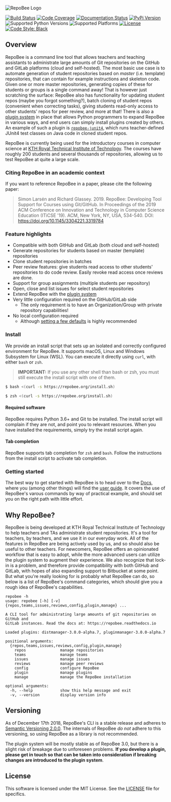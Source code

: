 ![RepoBee Logo](docs/images/RepoBee_large-black.png)

[![Build Status](https://travis-ci.com/repobee/repobee.svg)](https://travis-ci.com/repobee/repobee)
[![Code Coverage](https://codecov.io/gh/repobee/repobee/branch/master/graph/badge.svg)](https://codecov.io/gh/repobee/repobee)
[![Documentation Status](https://readthedocs.org/projects/repobee/badge/?version=stable)](http://repobee.readthedocs.io/en/stable/)
[![PyPi Version](https://badge.fury.io/py/repobee.svg)](https://badge.fury.io/py/repobee)
![Supported Python Versions](https://img.shields.io/badge/python-3.6%2C%203.7%2C%203.8-blue.svg)
![Supported Platforms](https://img.shields.io/badge/platforms-Linux%2C%20macOS-blue.svg)
[![License](https://img.shields.io/badge/license-MIT-blue.svg)](LICENSE)
[![Code Style: Black](https://img.shields.io/badge/code%20style-black-000000.svg)](https://github.com/ambv/black)

## Overview
RepoBee is a command line tool that allows teachers and teaching assistants
to administrate large amounts of Git repositories on the GitHub and GitLab
platforms (cloud and self-hosted). The most basic use case is to automate
generation of student repositories based on _master_ (i.e. template)
repositories, that can contain for example instructions and skeleton code. Given
one or more master repositories, generating copies of these for students or
groups is a single command away! That is however just scratching the surface:
RepoBee also has functionality for updating student repos (maybe you forgot
something?), batch cloning of student repos (convenient when correcting tasks),
giving students read-only access to other students' repos for peer review, and
more at that! There is also a [plugin
system](https://github.com/repobee/repobee-plug) in place that allows Python
programmers to expand RepoBee in various ways, and end users can simply install
plugins created by others. An example of such a plugin is
[`repobee-junit4`](https://github.com/repobee/repobee-junit4), which runs
teacher-defined JUnit4 test classes on Java code in cloned student repos.

RepoBee is currently being used for the introductory courses in computer science at
[KTH Royal Technical Institute of Technology](https://www.kth.se/en/eecs). The
courses have roughly 200 students and several thousands of repositories,
allowing us to test RepoBee at quite a large scale.

### Citing RepoBee in an academic context
If you want to reference RepoBee in a paper, please cite the following paper:

> Simon Larsén and Richard Glassey. 2019. RepoBee: Developing Tool Support for
> Courses using Git/GitHub. In Proceedings of the 2019 ACM Conference on
> Innovation and Technology in Computer Science Education (ITiCSE '19). ACM,
> New York, NY, USA, 534-540. DOI: https://doi.org/10.1145/3304221.3319784

### Feature highlights
* Compatible with both GitHub and GitLab (both cloud and self-hosted)
* Generate repositories for students based on master (template) repositories
* Clone student repositories in batches
* Peer review features: give students read access to other students'
  repositories to do code review. Easily revoke read access once reviews are
  done.
* Support for group assignments (multiple students per repository)
* Open, close and list issues for select student repositories
* Extend RepoBee with the
  [plugin system](https://repobee.readthedocs.io/en/stable/plugins.html)
* Very little configuration required on the GitHub/GitLab side
    - The only requirement is to have an Organization/Group with private repository
      capabilities!
* No local configuration required
    - Although [setting a few defaults](https://repobee.readthedocs.io/en/stable/configuration.html#configuration)
      is highly recommended

### Install
We provide an install script that sets up an isolated and correctly configured
environment for RepoBee. It supports macOS, Linux and Windows Subsystem for
Linux (WSL). You can execute it directly using `curl`, with either `bash` or
`zsh`.

> **IMPORTANT:** If you use any other shell than bash or zsh, you must still
> execute the install script with one of them.

```bash
$ bash <(curl -s https://repobee.org/install.sh)
```

```bash
$ zsh <(curl -s https://repobee.org/install.sh)
```

#### Required software
RepoBee requires Python 3.6+ and Git to be installed. The install script will
complain if they are not, and point you to relevant resources. When you have
installed the requirements, simply try the install script again.

#### Tab completion
RepoBee supports tab completion for `zsh` and `bash`. Follow the instructions
from the install script to activate tab completion.

### Getting started
The best way to get started with RepoBee is to head over to the
[Docs](https://repobee.readthedocs.io/en/stable/), where you (among other
things) will find the
[user guide](https://repobee.readthedocs.io/en/stable/userguide.html).
It covers the use of RepoBee's varous commands by way of practical example,
and should set you on the right path with little effort.

## Why RepoBee?
RepoBee is being developed at KTH Royal Technical Institute of Technology to
help teachers and TAs administrate student repositories. It's a tool for
teachers, by teachers, and we use it in our everyday work. All of the features
in RepoBee are being actively used by us, and so should also be useful to other
teachers.  For newcomers, RepoBee offers an opinionated workflow that is easy
to adopt, while the more advanced users can utilize the plugin system to
augment their experience. We also recognize that lock-in is a problem, and
therefore provide compatibility with both GitHub and GitLab, with hopes of also
expanding support to Bitbucket at some point. But what you're really looking
for is probably what RepoBee can do, so below is a list of RepoBee's command
categories, which should give you a rough idea of RepoBee's capabilities.

```
repobee -h
usage: repobee [-h] [-v] {repos,teams,issues,reviews,config,plugin,manage} ...

A CLI tool for administrating large amounts of git repositories on GitHub and
GitLab instances. Read the docs at: https://repobee.readthedocs.io

Loaded plugins: distmanager-3.0.0-alpha.7, pluginmanager-3.0.0-alpha.7

positional arguments:
  {repos,teams,issues,reviews,config,plugin,manage}
    repos               manage repositories
    teams               manage teams
    issues              manage issues
    reviews             manage peer reviews
    config              configure RepoBee
    plugin              manage plugins
    manage              manage the RepoBee installation

optional arguments:
  -h, --help            show this help message and exit
  -v, --version         display version info
```

## Versioning
As of December 17th 2018, RepoBee's CLI is a stable release and adheres to
[Semantic Versioning 2.0.0](https://semver.org/spec/v2.0.0.html). The internals
of RepoBee _do not_ adhere to this versioning, so using RepoBee as a library
is not recommended.

The plugin system will be mostly stable as of RepoBee 3.0, but there is a
slight risk of breakage due to unforeseen problems. **If you develop a plugin,
please get in touch so that can be taken into consideration if breaking changes
are introduced to the plugin system**.

## License
This software is licensed under the MIT License. See the [LICENSE](LICENSE)
file for specifics.
